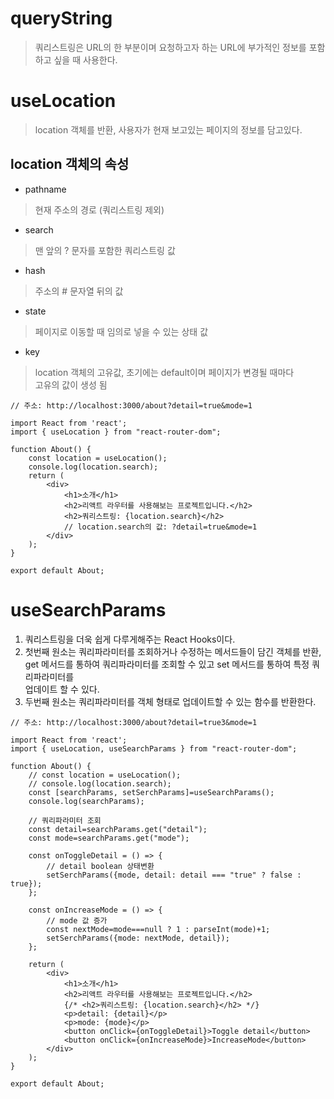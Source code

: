 # queryString
> 쿼리스트링은 URL의 한 부분이며 요청하고자 하는 URL에 부가적인 정보를 포함하고 싶을 때 사용한다.

# useLocation
> location 객체를 반환, 사용자가 현재 보고있는 페이지의 정보를 담고있다.

## location 객체의 속성
* pathname
> 현재 주소의 경로 (쿼리스트링 제외)
* search
> 맨 앞의 ? 문자를 포함한 쿼리스트링 값
* hash
> 주소의 # 문자열 뒤의 값
* state
> 페이지로 이동할 때 임의로 넣을 수 있는 상태 값
* key
> location 객체의 고유값, 초기에는 default이며 페이지가 변경될 때마다  
> 고유의 값이 생성 됨
```
// 주소: http://localhost:3000/about?detail=true&mode=1

import React from 'react';
import { useLocation } from "react-router-dom";

function About() {
    const location = useLocation();
    console.log(location.search);
    return (
        <div>
            <h1>소개</h1>
            <h2>리액트 라우터를 사용해보는 프로젝트입니다.</h2>
            <h2>쿼리스트링: {location.search}</h2>
            // location.search의 값: ?detail=true&mode=1
        </div>
    );
}

export default About;
```
# useSearchParams
1. 쿼리스트링을 더욱 쉽게 다루게해주는 React Hooks이다.
2. 첫번째 원소는 쿼리파라미터를 조회하거나 수정하는 메서드들이 담긴 객체를 반환,  
   get 메서드를 통하여 쿼리파라미터를 조회할 수 있고 set 메서드를 통하여 특정 쿼리파라미터를  
   업데이트 할 수 있다.
3. 두번째 원소는 쿼리파라미터를 객체 형태로 업데이트할 수 있는 함수를 반환한다.
```
// 주소: http://localhost:3000/about?detail=true3&mode=1
    
import React from 'react';
import { useLocation, useSearchParams } from "react-router-dom";

function About() {
    // const location = useLocation();
    // console.log(location.search);
    const [searchParams, setSerchParams]=useSearchParams();
    console.log(searchParams);

    // 쿼리파라미터 조회
    const detail=searchParams.get("detail");
    const mode=searchParams.get("mode");
   
    const onToggleDetail = () => {
        // detail boolean 상태변환
        setSerchParams({mode, detail: detail === "true" ? false : true});
    };

    const onIncreaseMode = () => {
        // mode 값 증가
        const nextMode=mode===null ? 1 : parseInt(mode)+1;
        setSerchParams({mode: nextMode, detail});
    };

    return (
        <div>
            <h1>소개</h1>
            <h2>리액트 라우터를 사용해보는 프로젝트입니다.</h2>
            {/* <h2>쿼리스트링: {location.search}</h2> */}
            <p>detail: {detail}</p>
            <p>mode: {mode}</p>
            <button onClick={onToggleDetail}>Toggle detail</button>
            <button onClick={onIncreaseMode}>IncreaseMode</button>
        </div>
    );
}

export default About;
```
